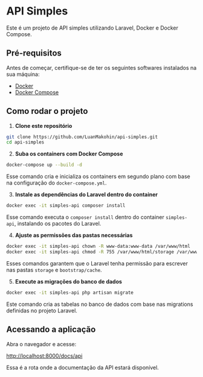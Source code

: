 # API Simples

Este é um projeto de API simples utilizando Laravel, Docker e Docker Compose.

## Pré-requisitos

Antes de começar, certifique-se de ter os seguintes softwares instalados na sua máquina:

- [Docker](https://www.docker.com/)
- [Docker Compose](https://docs.docker.com/compose/)

## Como rodar o projeto

1. **Clone este repositório**

```bash
git clone https://github.com/LuanMakohin/api-simples.git
cd api-simples
```

2. **Suba os containers com Docker Compose**

```bash
docker-compose up --build -d
```

Esse comando cria e inicializa os containers em segundo plano com base na configuração do `docker-compose.yml`.

3. **Instale as dependências do Laravel dentro do container**

```bash
docker exec -it simples-api composer install
```

Esse comando executa o `composer install` dentro do container `simples-api`, instalando os pacotes do Laravel.

4. **Ajuste as permissões das pastas necessárias**

```bash
docker exec -it simples-api chown -R www-data:www-data /var/www/html
docker exec -it simples-api chmod -R 755 /var/www/html/storage /var/www/html/bootstrap/cache
```

Esses comandos garantem que o Laravel tenha permissão para escrever nas pastas `storage` e `bootstrap/cache`.

5. **Execute as migrações do banco de dados**

```bash
docker exec -it simples-api php artisan migrate
```

Este comando cria as tabelas no banco de dados com base nas migrations definidas no projeto Laravel.

## Acessando a aplicação

Abra o navegador e acesse:

[http://localhost:8000/docs/api](http://localhost:8000/docs/api)

Essa é a rota onde a documentação da API estará disponível.
